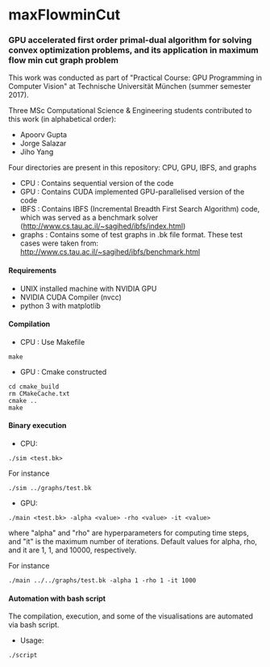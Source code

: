 # maxFlowminCut

### GPU accelerated first order primal-dual algorithm for solving convex optimization problems, and its application in maximum flow min cut graph problem

This work was conducted as part of "Practical Course: GPU Programming in Computer Vision" at Technische Universität München (summer semester 2017).

Three MSc Computational Science & Engineering students contributed to this work (in alphabetical order):

* Apoorv Gupta
* Jorge Salazar 
* Jiho Yang

Four directories are present in this repository: CPU, GPU, IBFS, and graphs

* CPU : Contains sequential version of the code
* GPU : Contains CUDA implemented GPU-parallelised version of the code
* IBFS : Contains IBFS (Incremental Breadth First Search Algorithm) code, which was served as a benchmark solver (http://www.cs.tau.ac.il/~sagihed/ibfs/index.html)
* graphs : Contains some of test graphs in .bk file format. These test cases were taken from: http://www.cs.tau.ac.il/~sagihed/ibfs/benchmark.html

#### Requirements

* UNIX installed machine with NVIDIA GPU
* NVIDIA CUDA Compiler (nvcc)
* python 3 with matplotlib 

#### Compilation

* CPU : Use Makefile  
```
make
```
        
* GPU : Cmake constructed 
```
cd cmake_build
rm CMakeCache.txt
cmake ..
make
```

#### Binary execution 

* CPU: 
```
./sim <test.bk>
```
For instance 
```
./sim ../graphs/test.bk
```

* GPU: 
```
./main <test.bk> -alpha <value> -rho <value> -it <value>
```

where "alpha" and "rho" are hyperparameters for computing time steps, and "it" is the maximum number of iterations.
Default values for alpha, rho, and it are 1, 1, and 10000, respectively.
       
For instance 
```
./main ../../graphs/test.bk -alpha 1 -rho 1 -it 1000
```

#### Automation with bash script

The compilation, execution, and some of the visualisations are automated via bash script.

* Usage: 
```
./script
```

